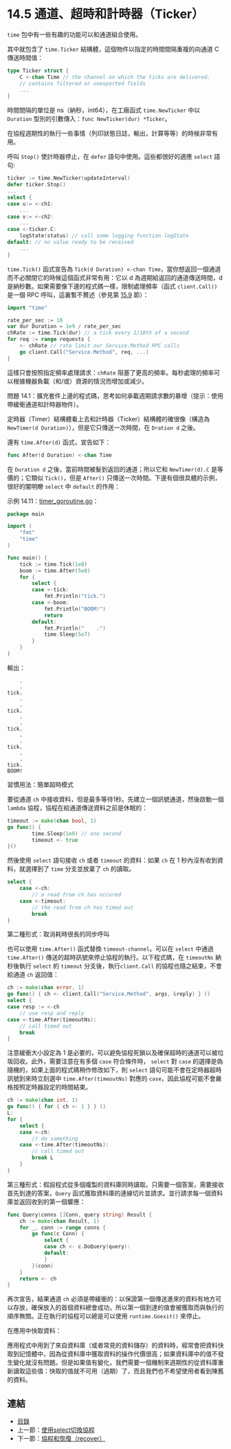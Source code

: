 # 14.5 通道、超時和計時器（Ticker）

`time` 包中有一些有趣的功能可以和通道組合使用。

其中就包含了 `time.Ticker` 結構體，這個物件以指定的時間間隔重複的向通道 C 傳送時間值：

```go
type Ticker struct {
    C <-chan Time // the channel on which the ticks are delivered.
    // contains filtered or unexported fields
    ...
}
```

時間間隔的單位是 ns（納秒，int64），在工廠函式 `time.NewTicker` 中以 `Duration` 型別的引數傳入：`func NewTicker(dur) *Ticker`。

在協程週期性的執行一些事情（列印狀態日誌，輸出，計算等等）的時候非常有用。

呼叫 `Stop()` 使計時器停止，在 `defer` 語句中使用。這些都很好的適應 `select` 語句:

```go
ticker := time.NewTicker(updateInterval)
defer ticker.Stop()
...
select {
case u:= <-ch1:
    ...
case v:= <-ch2:
    ...
case <-ticker.C:
    logState(status) // call some logging function logState
default: // no value ready to be received
    ...
}
```

`time.Tick()` 函式宣告為 `Tick(d Duration) <-chan Time`，當你想返回一個通道而不必關閉它的時候這個函式非常有用：它以 d 為週期給返回的通道傳送時間，d是納秒數。如果需要像下邊的程式碼一樣，限制處理頻率（函式 `client.Call()` 是一個 RPC 呼叫，這裏暫不贅述（參見第 [15.9](15.9.md) 節）：

```go
import "time"

rate_per_sec := 10
var dur Duration = 1e9 / rate_per_sec
chRate := time.Tick(dur) // a tick every 1/10th of a second
for req := range requests {
    <- chRate // rate limit our Service.Method RPC calls
    go client.Call("Service.Method", req, ...)
}
```

這樣只會按照指定頻率處理請求：`chRate` 阻塞了更高的頻率。每秒處理的頻率可以根據機器負載（和/或）資源的情況而增加或減少。

問題 14.1：擴充套件上邊的程式碼，思考如何承載週期請求數的暴增（提示：使用帶緩衝通道和計時器物件）。

定時器（Timer）結構體看上去和計時器（Ticker）結構體的確很像（構造為 `NewTimer(d Duration)`），但是它只傳送一次時間，在 `Dration d` 之後。

還有 `time.After(d)` 函式，宣告如下：

```go
func After(d Duration) <-chan Time
```

在 `Duration d` 之後，當前時間被髮到返回的通道；所以它和 `NewTimer(d).C` 是等價的；它類似 `Tick()`，但是 `After()` 只傳送一次時間。下邊有個很具體的示例，很好的闡明瞭 `select` 中 `default` 的作用：

示例 14.11：[timer_goroutine.go](examples/chapter_14/timer_goroutine.go)：

```go
package main

import (
	"fmt"
	"time"
)

func main() {
	tick := time.Tick(1e8)
	boom := time.After(5e8)
	for {
		select {
		case <-tick:
			fmt.Println("tick.")
		case <-boom:
			fmt.Println("BOOM!")
			return
		default:
			fmt.Println("    .")
			time.Sleep(5e7)
		}
	}
}
```

輸出：

```
    .
    .
tick.
    .
    .
tick.
    .
    .
tick.
    .
    .
tick.
    .
    .
tick.
BOOM!
```

習慣用法：簡單超時模式

要從通道 `ch` 中接收資料，但是最多等待1秒。先建立一個訊號通道，然後啟動一個 `lambda` 協程，協程在給通道傳送資料之前是休眠的：

```go
timeout := make(chan bool, 1)
go func() {
        time.Sleep(1e9) // one second
        timeout <- true
}()
```

然後使用 `select` 語句接收 `ch` 或者 `timeout` 的資料：如果 `ch` 在 1 秒內沒有收到資料，就選擇到了 `time` 分支並放棄了 `ch` 的讀取。

```go
select {
    case <-ch:
        // a read from ch has occured
    case <-timeout:
        // the read from ch has timed out
        break
}
```

第二種形式：取消耗時很長的同步呼叫

也可以使用 `time.After()` 函式替換 `timeout-channel`。可以在 `select` 中通過 `time.After()` 傳送的超時訊號來停止協程的執行。以下程式碼，在 `timeoutNs` 納秒後執行 `select` 的 `timeout` 分支後，執行`client.Call` 的協程也隨之結束，不會給通道 `ch` 返回值：

```go
ch := make(chan error, 1)
go func() { ch <- client.Call("Service.Method", args, &reply) } ()
select {
case resp := <-ch
    // use resp and reply
case <-time.After(timeoutNs):
    // call timed out
    break
}
```

注意緩衝大小設定為 1 是必要的，可以避免協程死鎖以及確保超時的通道可以被垃圾回收。此外，需要注意在有多個 `case` 符合條件時， `select` 對 `case` 的選擇是偽隨機的，如果上面的程式碼稍作修改如下，則 `select` 語句可能不會在定時器超時訊號到來時立刻選中 `time.After(timeoutNs)` 對應的 `case`，因此協程可能不會嚴格按照定時器設定的時間結束。

```go
ch := make(chan int, 1)
go func() { for { ch <- 1 } } ()
L:
for {
    select {
    case <-ch:
        // do something
    case <-time.After(timeoutNs):
        // call timed out
        break L
    }
}
```

第三種形式：假設程式從多個複製的資料庫同時讀取。只需要一個答案，需要接收首先到達的答案，`Query` 函式獲取資料庫的連線切片並請求。並行請求每一個資料庫並返回收到的第一個響應：

```go
func Query(conns []Conn, query string) Result {
    ch := make(chan Result, 1)
    for _, conn := range conns {
        go func(c Conn) {
            select {
            case ch <- c.DoQuery(query):
            default:
            }
        }(conn)
    }
    return <- ch
}
```

再次宣告，結果通道 `ch` 必須是帶緩衝的：以保證第一個傳送進來的資料有地方可以存放，確保放入的首個資料總會成功，所以第一個到達的值會被獲取而與執行的順序無關。正在執行的協程可以總是可以使用 `runtime.Goexit()` 來停止。


在應用中快取資料：

應用程式中用到了來自資料庫（或者常見的資料儲存）的資料時，經常會把資料快取到記憶體中，因為從資料庫中獲取資料的操作代價很高；如果資料庫中的值不發生變化就沒有問題。但是如果值有變化，我們需要一個機制來週期性的從資料庫重新讀取這些值：快取的值就不可用（過期）了，而且我們也不希望使用者看到陳舊的資料。

## 連結

- [目錄](directory.md)
- 上一節：[使用select切換協程](14.4.md)
- 下一節：[協程和恢復（recover）](14.6.md)